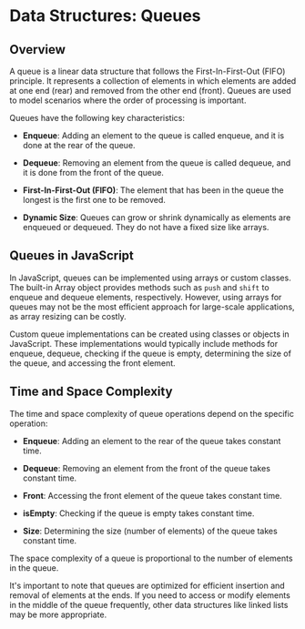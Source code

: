 # Data Structures: Queues

## Overview

A queue is a linear data structure that follows the First-In-First-Out (FIFO) principle. It represents a collection of elements in which elements are added at one end (rear) and removed from the other end (front). Queues are used to model scenarios where the order of processing is important.

Queues have the following key characteristics:

- **Enqueue**: Adding an element to the queue is called enqueue, and it is done at the rear of the queue.

- **Dequeue**: Removing an element from the queue is called dequeue, and it is done from the front of the queue.

- **First-In-First-Out (FIFO)**: The element that has been in the queue the longest is the first one to be removed.

- **Dynamic Size**: Queues can grow or shrink dynamically as elements are enqueued or dequeued. They do not have a fixed size like arrays.

## Queues in JavaScript

In JavaScript, queues can be implemented using arrays or custom classes. The built-in Array object provides methods such as `push` and `shift` to enqueue and dequeue elements, respectively. However, using arrays for queues may not be the most efficient approach for large-scale applications, as array resizing can be costly.

Custom queue implementations can be created using classes or objects in JavaScript. These implementations would typically include methods for enqueue, dequeue, checking if the queue is empty, determining the size of the queue, and accessing the front element.

## Time and Space Complexity

The time and space complexity of queue operations depend on the specific operation:

- **Enqueue**: Adding an element to the rear of the queue takes constant time.

- **Dequeue**: Removing an element from the front of the queue takes constant time.

- **Front**: Accessing the front element of the queue takes constant time.

- **isEmpty**: Checking if the queue is empty takes constant time.

- **Size**: Determining the size (number of elements) of the queue takes constant time.

The space complexity of a queue is proportional to the number of elements in the queue.

It's important to note that queues are optimized for efficient insertion and removal of elements at the ends. If you need to access or modify elements in the middle of the queue frequently, other data structures like linked lists may be more appropriate.
